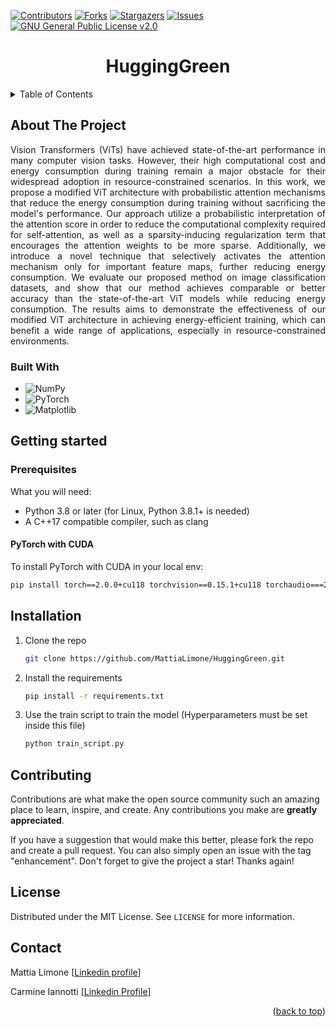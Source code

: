 <div id="readme-top"></div>

[![Contributors][contributors-shield]][contributors-url]
[![Forks][forks-shield]][forks-url]
[![Stargazers][stars-shield]][stars-url]
[![Issues][issues-shield]][issues-url]
[![GNU General Public License v2.0][license-shield]][license-url]

<h1 align="center">HuggingGreen</h1>
<!-- TABLE OF CONTENTS -->
<details>
  <summary>Table of Contents</summary>
  <ol>
    <li>
      <a href="#about-the-project">About The Project</a>
      <ul>
        <li><a href="#built-with">Built With</a></li>
      </ul>
    </li>
    <li>
      <a href="#getting-started">Getting Started</a>
      <ul>
        <li><a href="#prerequisites">Prerequisites</a>
        <ul>
          <li><a href="#pytorch-with-cuda">PyTorch with CUDA</a></li>
        </ul>
        </li>
        <li><a href="#installation">Installation</a></li>
      </ul>
    </li>
    <li><a href="#contributing">Contributing</a></li>
    <li><a href="#license">License</a></li>
    <li><a href="#contact">Contact</a></li>
  </ol>
</details>

## About The Project
<div style="text-align: justify"> 
Vision Transformers (ViTs) have achieved state-of-the-art performance in many computer vision tasks. However, their high computational cost and energy consumption during training remain a major obstacle for their widespread adoption in resource-constrained scenarios. In this work, we propose a modified ViT architecture with probabilistic attention mechanisms that reduce the energy consumption during training without sacrificing the model's performance. Our approach utilize a probabilistic interpretation of the attention score in order to reduce the computational complexity required for self-attention, as well as a sparsity-inducing regularization term that encourages the attention weights to be more sparse. Additionally, we introduce a novel technique that selectively activates the attention mechanism only for important feature maps, further reducing energy consumption. We evaluate our proposed method on image classification datasets, and show that our method achieves comparable or better accuracy than the state-of-the-art ViT models while reducing energy consumption. The results aims to demonstrate the effectiveness of our modified ViT architecture in achieving energy-efficient training, which can benefit a wide range of applications, especially in resource-constrained environments. 
</div>

### Built With

* ![NumPy]
* ![PyTorch]
* ![Matplotlib]
## Getting started

### Prerequisites

What you will need:
- Python 3.8 or later (for Linux, Python 3.8.1+ is needed)
- A C++17 compatible compiler, such as clang

#### PyTorch with CUDA

To install PyTorch with CUDA in your local env:
   ```sh
   pip install torch==2.0.0+cu118 torchvision==0.15.1+cu118 torchaudio===2.0.1 -f https://download.pytorch.org/whl/torch_stable.html
   ```

## Installation

1) Clone the repo
   ```sh
   git clone https://github.com/MattiaLimone/HuggingGreen.git
   ```
2) Install the requirements
   ```sh
   pip install -r requirements.txt
   ```
3) Use the train script to train the model (Hyperparameters must be set inside this file)
   ```sh
   python train_script.py
   ```
## Contributing

Contributions are what make the open source community such an amazing place to learn, inspire, and create. Any contributions you make are **greatly appreciated**.

If you have a suggestion that would make this better, please fork the repo and create a pull request. You can also simply open an issue with the tag "enhancement".
Don't forget to give the project a star! Thanks again!

## License

Distributed under the MIT License. See `LICENSE` for more information.

## Contact

Mattia Limone [[Linkedin profile](https://www.linkedin.com/in/mattia-limone/)]

Carmine Iannotti [[Linkedin Profile](https://www.linkedin.com/in/carmine-iannotti-aa031b232/)]

<p align="right">(<a href="#readme-top">back to top</a>)</p>

[contributors-shield]: https://img.shields.io/github/contributors/MattiaLimone/HuggingGreen.svg?style=for-the-badge
[contributors-url]: https://github.com/MattiaLimone/HuggingGreen/graphs/contributors
[forks-shield]: https://img.shields.io/github/forks/MattiaLimone/HuggingGreen.svg?style=for-the-badge
[forks-url]: https://github.com/MattiaLimone/HuggingGreen/network/members
[stars-shield]: https://img.shields.io/github/stars/MattiaLimone/HuggingGreen.svg?style=for-the-badge
[stars-url]: https://github.com/MattiaLimone/HuggingGreen/stargazers
[issues-shield]: https://img.shields.io/github/issues/MattiaLimone/HuggingGreen.svg?style=for-the-badge
[issues-url]: https://github.com/MattiaLimone/HuggingGreen/issues
[license-shield]: https://img.shields.io/github/license/MattiaLimone/HuggingGreen.svg?style=for-the-badge
[license-url]: https://github.com/MattiaLimone/HuggingGreen/blob/main/LICENSE
[TensorFlow]: https://img.shields.io/badge/TensorFlow-%23FF6F00.svg?style=for-the-badge&logo=TensorFlow&logoColor=white
[Keras]: https://img.shields.io/badge/Keras-%23D00000.svg?style=for-the-badge&logo=Keras&logoColor=white
[NumPy]: https://img.shields.io/badge/numpy-%23013243.svg?style=for-the-badge&logo=numpy&logoColor=white
[Pandas]: https://img.shields.io/badge/pandas-%23150458.svg?style=for-the-badge&logo=pandas&logoColor=white
[Matplotlib]: https://img.shields.io/badge/Matplotlib-%23ffffff.svg?style=for-the-badge&logo=Matplotlib&logoColor=black
[PyTorch]: https://img.shields.io/badge/PyTorch-%23EE4C2C.svg?style=for-the-badge&logo=PyTorch&logoColor=white
[scikit-learn]: https://img.shields.io/badge/scikit--learn-%23F7931E.svg?style=for-the-badge&logo=scikit-learn&logoColor=white
[SciPy]: https://img.shields.io/badge/SciPy-%230C55A5.svg?style=for-the-badge&logo=scipy&logoColor=%white

